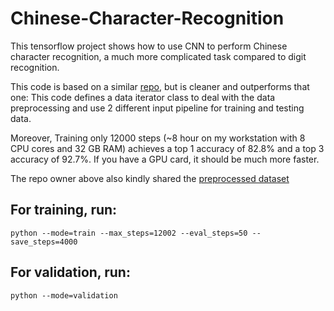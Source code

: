 # Chinese-Character-Recognition
This tensorflow project shows how to use CNN to perform Chinese character recognition, a much more complicated task compared to digit recognition.

This code is based on a similar [repo](https://github.com/burness/tensorflow-101/tree/master/chinese_hand_write_rec/src), but is cleaner and outperforms that one: This code defines a data iterator class to deal with the data preprocessing and use 2 different input pipeline for training and testing data. 

Moreover, Training only 12000 steps (~8 hour on my workstation with 8 CPU cores and 32 GB RAM) achieves a top 1 accuracy of 82.8% and a top 3 accuracy of 92.7%. If you have a GPU card, it should be much more faster.

The repo owner above also kindly shared the [preprocessed dataset](https://pan.baidu.com/s/1o84jIrg#list/path=%2F)

For training, run:
---------------
`python --mode=train --max_steps=12002 --eval_steps=50 --save_steps=4000`

For validation, run:
--------------
`python --mode=validation`

